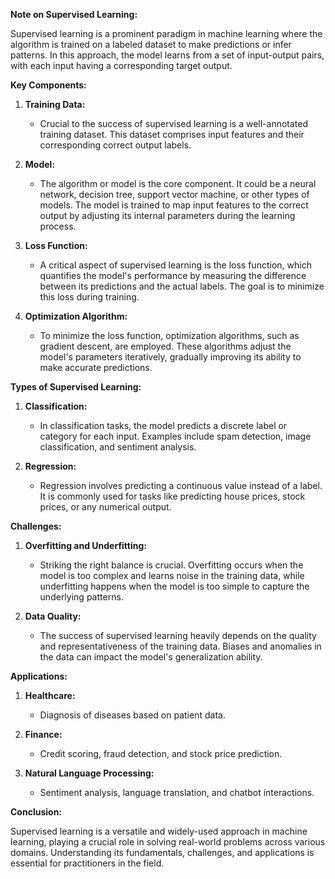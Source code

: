 **Note on Supervised Learning:**

Supervised learning is a prominent paradigm in machine learning where the algorithm is trained on a labeled dataset to make predictions or infer patterns. In this approach, the model learns from a set of input-output pairs, with each input having a corresponding target output.

**Key Components:**

1. **Training Data:**
   - Crucial to the success of supervised learning is a well-annotated training dataset. This dataset comprises input features and their corresponding correct output labels.

2. **Model:**
   - The algorithm or model is the core component. It could be a neural network, decision tree, support vector machine, or other types of models. The model is trained to map input features to the correct output by adjusting its internal parameters during the learning process.

3. **Loss Function:**
   - A critical aspect of supervised learning is the loss function, which quantifies the model's performance by measuring the difference between its predictions and the actual labels. The goal is to minimize this loss during training.

4. **Optimization Algorithm:**
   - To minimize the loss function, optimization algorithms, such as gradient descent, are employed. These algorithms adjust the model's parameters iteratively, gradually improving its ability to make accurate predictions.

**Types of Supervised Learning:**

1. **Classification:**
   - In classification tasks, the model predicts a discrete label or category for each input. Examples include spam detection, image classification, and sentiment analysis.

2. **Regression:**
   - Regression involves predicting a continuous value instead of a label. It is commonly used for tasks like predicting house prices, stock prices, or any numerical output.

**Challenges:**

1. **Overfitting and Underfitting:**
   - Striking the right balance is crucial. Overfitting occurs when the model is too complex and learns noise in the training data, while underfitting happens when the model is too simple to capture the underlying patterns.

2. **Data Quality:**
   - The success of supervised learning heavily depends on the quality and representativeness of the training data. Biases and anomalies in the data can impact the model's generalization ability.

**Applications:**

1. **Healthcare:**
   - Diagnosis of diseases based on patient data.
   
2. **Finance:**
   - Credit scoring, fraud detection, and stock price prediction.

3. **Natural Language Processing:**
   - Sentiment analysis, language translation, and chatbot interactions.

**Conclusion:**

Supervised learning is a versatile and widely-used approach in machine learning, playing a crucial role in solving real-world problems across various domains. Understanding its fundamentals, challenges, and applications is essential for practitioners in the field.